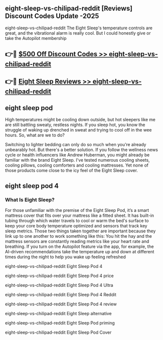 ## eight-sleep-vs-chilipad-reddit [Reviews​] Discount Codes Update -2025

eight-sleep-vs-chilipad-reddit The Eight Sleep's temperature controls are great, and the vibrational alarm is really cool. But I could honestly give or take the Autopilot membership

## 👉🔴 [$500 Off Discount Codes >> eight-sleep-vs-chilipad-reddit](http://download.freeplayer.one?title=eight-sleep-vs-chilipad-reddit&ref=18-ES)

## 👉🔴 [Eight Sleep Reviews >> eight-sleep-vs-chilipad-reddit](http://download.freeplayer.one?title=eight-sleep-vs-chilipad-reddit&ref=18-ES)

## eight sleep pod

High temperatures might be cooling down outside, but hot sleepers like me are still battling sweaty, restless nights. If you sleep hot, you know the struggle of waking up drenched in sweat and trying to cool off in the wee hours. So, what are we to do?

Switching to lighter bedding can only do so much when you're already unbearably hot. But there's a better solution. If you follow the wellness news cycle or health influencers like Andrew Huberman, you might already be familiar with the brand Eight Sleep. I've tested numerous cooling sheets, cooling pillows, cooling comforters and cooling mattresses. Yet none of those products come close to the icy feel of the Eight Sleep cover.

## eight sleep pod 4

### What Is Eight Sleep?

For those unfamiliar with the premise of the Eight Sleep Pod, it’s a smart mattress cover that fits over your mattress like a fitted sheet. It has built-in tubing through which water travels to cool or warm the bed's surface to keep your core body temperature optimized and sensors that track key sleep metrics. Those two things taken together are important because they link up to one another to work something like this: You hit the hay and the mattress sensors are constantly reading metrics like your heart rate and breathing. If you turn on the Autopilot feature via the app, for example, the AI-driven recommendations take the temperature up and down at different times during the night to help you wake up feeling refreshed

eight-sleep-vs-chilipad-reddit Eight Sleep Pod 4

eight-sleep-vs-chilipad-reddit Eight Sleep Pod 4 price

eight-sleep-vs-chilipad-reddit Eight Sleep Pod 4 Ultra

eight-sleep-vs-chilipad-reddit Eight Sleep Pod 4 Reddit

eight-sleep-vs-chilipad-reddit Eight Sleep Pod 4 review

eight-sleep-vs-chilipad-reddit Eight Sleep alternative

eight-sleep-vs-chilipad-reddit Eight Sleep Pod priming

eight-sleep-vs-chilipad-reddit Eight Sleep Pod Cover